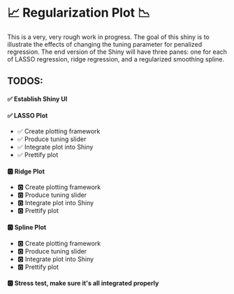 # :chart_with_upwards_trend: Regularization Plot :chart_with_downwards_trend:
This is a very, very rough work in progress.  The goal of this shiny is to illustrate the effects of changing the tuning parameter for penalized regression.  The end version of the Shiny will have three panes: one for each of LASSO regression, ridge regression, and a regularized smoothing spline.

## TODOS:
#### :white_check_mark: Establish Shiny UI
#### :white_check_mark: LASSO Plot
  * :white_check_mark: Create plotting framework
  * :white_check_mark: Produce tuning slider
  * :white_check_mark: Integrate plot into Shiny
  * :white_check_mark: Prettify plot

#### :o2: Ridge Plot
  * :o2: Create plotting framework
  * :o2: Produce tuning slider
  * :o2: Integrate plot into Shiny
  * :o2: Prettify plot

#### :o2: Spline Plot
  * :o2: Create plotting framework
  * :o2: Produce tuning slider
  * :o2: Integrate plot into Shiny
  * :o2: Prettify plot

#### :o2: Stress test, make sure it's all integrated properly

